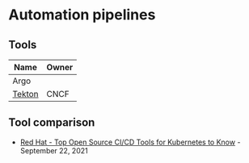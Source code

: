 # Automation pipelines

## Tools

Name | Owner
---- | -----
Argo |
[Tekton](../cd-foundation/tekton.md) | CNCF

## Tool comparison

* [Red Hat - Top Open Source CI/CD Tools for Kubernetes to Know](https://cloud.redhat.com/blog/top-open-source-ci/cd-tools-for-kubernetes-to-know) - September 22, 2021
